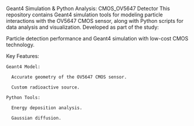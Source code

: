 Geant4 Simulation & Python Analysis: CMOS_OV5647 Detector
This repository contains Geant4 simulation tools for modeling particle interactions with the OV5647 CMOS sensor, along with Python scripts for data analysis and visualization. Developed as part of the study:

Particle detection performance and Geant4 simulation with low-cost CMOS technology.


Key Features:

    Geant4 Model:
  
      Accurate geometry of the OV5647 CMOS sensor.
  
      Custom radioactive source.
          
    Python Tools:
  
      Energy deposition analysis.
  
      Gaussian diffusion.

